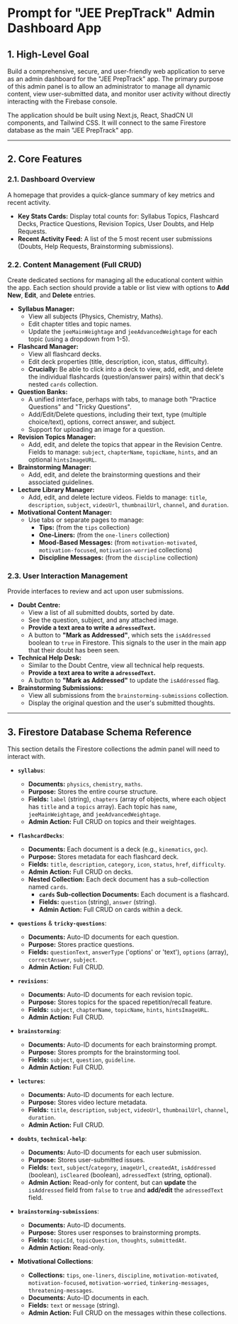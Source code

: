 # Prompt for "JEE PrepTrack" Admin Dashboard App

## 1. High-Level Goal

Build a comprehensive, secure, and user-friendly web application to serve as an admin dashboard for the "JEE PrepTrack" app. The primary purpose of this admin panel is to allow an administrator to manage all dynamic content, view user-submitted data, and monitor user activity without directly interacting with the Firebase console.

The application should be built using Next.js, React, ShadCN UI components, and Tailwind CSS. It will connect to the same Firestore database as the main "JEE PrepTrack" app.

---

## 2. Core Features

### 2.1. Dashboard Overview
A homepage that provides a quick-glance summary of key metrics and recent activity.
- **Key Stats Cards:** Display total counts for: Syllabus Topics, Flashcard Decks, Practice Questions, Revision Topics, User Doubts, and Help Requests.
- **Recent Activity Feed:** A list of the 5 most recent user submissions (Doubts, Help Requests, Brainstorming submissions).

### 2.2. Content Management (Full CRUD)
Create dedicated sections for managing all the educational content within the app. Each section should provide a table or list view with options to **Add New**, **Edit**, and **Delete** entries.

- **Syllabus Manager:**
  - View all subjects (Physics, Chemistry, Maths).
  - Edit chapter titles and topic names.
  - Update the `jeeMainWeightage` and `jeeAdvancedWeightage` for each topic (using a dropdown from 1-5).
- **Flashcard Manager:**
  - View all flashcard decks.
  - Edit deck properties (title, description, icon, status, difficulty).
  - **Crucially:** Be able to click into a deck to view, add, edit, and delete the individual flashcards (question/answer pairs) within that deck's nested `cards` collection.
- **Question Banks:**
  - A unified interface, perhaps with tabs, to manage both "Practice Questions" and "Tricky Questions".
  - Add/Edit/Delete questions, including their text, type (multiple choice/text), options, correct answer, and subject.
  - Support for uploading an image for a question.
- **Revision Topics Manager:**
  - Add, edit, and delete the topics that appear in the Revision Centre. Fields to manage: `subject`, `chapterName`, `topicName`, `hints`, and an optional `hintsImageURL`.
- **Brainstorming Manager:**
  - Add, edit, and delete the brainstorming questions and their associated guidelines.
- **Lecture Library Manager:**
  - Add, edit, and delete lecture videos. Fields to manage: `title`, `description`, `subject`, `videoUrl`, `thumbnailUrl`, `channel`, and `duration`.
- **Motivational Content Manager:**
  - Use tabs or separate pages to manage:
    - **Tips:** (from the `tips` collection)
    - **One-Liners:** (from the `one-liners` collection)
    - **Mood-Based Messages:** (from `motivation-motivated`, `motivation-focused`, `motivation-worried` collections)
    - **Discipline Messages:** (from the `discipline` collection)

### 2.3. User Interaction Management
Provide interfaces to review and act upon user submissions.

- **Doubt Centre:**
  - View a list of all submitted doubts, sorted by date.
  - See the question, subject, and any attached image.
  - **Provide a text area to write a `adressedText`.**
  - A button to **"Mark as Addressed"**, which sets the `isAddressed` boolean to `true` in Firestore. This signals to the user in the main app that their doubt has been seen.
- **Technical Help Desk:**
  - Similar to the Doubt Centre, view all technical help requests.
  - **Provide a text area to write a `adressedText`.**
  - A button to **"Mark as Addressed"** to update the `isAddressed` flag.
- **Brainstorming Submissions:**
  - View all submissions from the `brainstorming-submissions` collection.
  - Display the original question and the user's submitted thoughts.

---

## 3. Firestore Database Schema Reference

This section details the Firestore collections the admin panel will need to interact with.

- **`syllabus`**:
  - **Documents:** `physics`, `chemistry`, `maths`.
  - **Purpose:** Stores the entire course structure.
  - **Fields:** `label` (string), `chapters` (array of objects, where each object has `title` and a `topics` array). Each topic has `name`, `jeeMainWeightage`, and `jeeAdvancedWeightage`.
  - **Admin Action:** Full CRUD on topics and their weightages.

- **`flashcardDecks`**:
  - **Documents:** Each document is a deck (e.g., `kinematics`, `goc`).
  - **Purpose:** Stores metadata for each flashcard deck.
  - **Fields:** `title`, `description`, `category`, `icon`, `status`, `href`, `difficulty`.
  - **Admin Action:** Full CRUD on decks.
  - **Nested Collection:** Each deck document has a sub-collection named `cards`.
    - **`cards` Sub-collection Documents:** Each document is a flashcard.
    - **Fields:** `question` (string), `answer` (string).
    - **Admin Action:** Full CRUD on cards within a deck.

- **`questions`** & **`tricky-questions`**:
  - **Documents:** Auto-ID documents for each question.
  - **Purpose:** Stores practice questions.
  - **Fields:** `questionText`, `answerType` ('options' or 'text'), `options` (array), `correctAnswer`, `subject`.
  - **Admin Action:** Full CRUD.

- **`revisions`**:
  - **Documents:** Auto-ID documents for each revision topic.
  - **Purpose:** Stores topics for the spaced repetition/recall feature.
  - **Fields:** `subject`, `chapterName`, `topicName`, `hints`, `hintsImageURL`.
  - **Admin Action:** Full CRUD.

- **`brainstorming`**:
  - **Documents:** Auto-ID documents for each brainstorming prompt.
  - **Purpose:** Stores prompts for the brainstorming tool.
  - **Fields:** `subject`, `question`, `guideline`.
  - **Admin Action:** Full CRUD.

- **`lectures`**:
  - **Documents:** Auto-ID documents for each lecture.
  - **Purpose:** Stores video lecture metadata.
  - **Fields:** `title`, `description`, `subject`, `videoUrl`, `thumbnailUrl`, `channel`, `duration`.
  - **Admin Action:** Full CRUD.

- **`doubts`**, **`technical-help`**:
  - **Documents:** Auto-ID documents for each user submission.
  - **Purpose:** Stores user-submitted issues.
  - **Fields:** `text`, `subject`/`category`, `imageUrl`, `createdAt`, `isAddressed` (boolean), `isCleared` (boolean), `adressedText` (string, optional).
  - **Admin Action:** Read-only for content, but can **update** the `isAddressed` field from `false` to `true` and **add/edit** the `adressedText` field.

- **`brainstorming-submissions`**:
  - **Documents:** Auto-ID documents.
  - **Purpose:** Stores user responses to brainstorming prompts.
  - **Fields:** `topicId`, `topicQuestion`, `thoughts`, `submittedAt`.
  - **Admin Action:** Read-only.

- **Motivational Collections**:
  - **Collections:** `tips`, `one-liners`, `discipline`, `motivation-motivated`, `motivation-focused`, `motivation-worried`, `tinkering-messages`, `threatening-messages`.
  - **Documents:** Auto-ID documents in each.
  - **Fields:** `text` or `message` (string).
  - **Admin Action:** Full CRUD on the messages within these collections.
